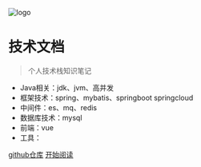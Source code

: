 ![logo](https://docsify.js.org/_media/icon.svg)

# 技术文档

> 个人技术栈知识笔记

- Java相关：jdk、jvm、高并发
- 框架技术：spring、mybatis、springboot springcloud
- 中间件：es、mq、redis
- 数据库技术：mysql
- 前端：vue
- 工具：

[github仓库](https://github.com/Geroge1226/lsy-notes.git)
[开始阅读](README)